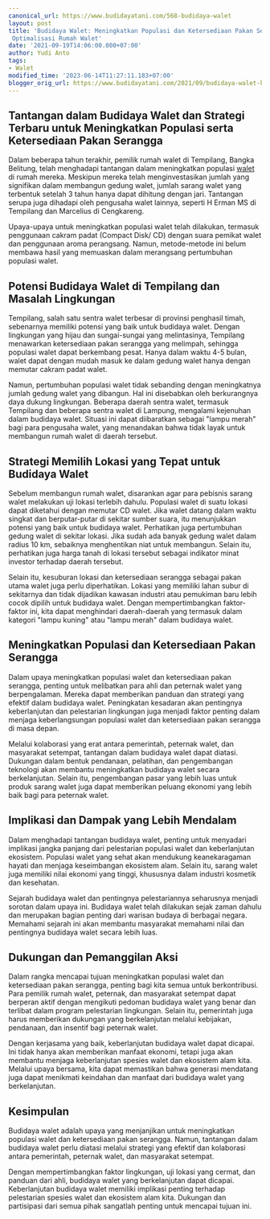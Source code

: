 ```yaml
---
canonical_url: https://www.budidayatani.com/568-budidaya-walet
layout: post
title: 'Budidaya Walet: Meningkatkan Populasi dan Ketersediaan Pakan Serangga melalui
 Optimalisasi Rumah Walet'
date: '2021-09-19T14:06:00.000+07:00'
author: Yudi Anto
tags:
- Walet
modified_time: '2023-06-14T11:27:11.183+07:00'
blogger_orig_url: https://www.budidayatani.com/2021/09/budidaya-walet-ketika-lampu-menyala.html
---
```


## Tantangan dalam Budidaya Walet dan Strategi Terbaru untuk Meningkatkan Populasi serta Ketersediaan Pakan Serangga

Dalam beberapa tahun terakhir, pemilik rumah walet di Tempilang, Bangka Belitung, telah menghadapi tantangan dalam meningkatkan populasi [walet](https://www.budidayatani.com/search/label/Walet) di rumah mereka. Meskipun mereka telah menginvestasikan jumlah yang signifikan dalam membangun gedung walet, jumlah sarang walet yang terbentuk setelah 3 tahun hanya dapat dihitung dengan jari. Tantangan serupa juga dihadapi oleh pengusaha walet lainnya, seperti H Erman MS di Tempilang dan Marcelius di Cengkareng.

Upaya-upaya untuk meningkatkan populasi walet telah dilakukan, termasuk penggunaan cakram padat (Compact Disk/ CD) dengan suara pemikat walet dan penggunaan aroma perangsang. Namun, metode-metode ini belum membawa hasil yang memuaskan dalam merangsang pertumbuhan populasi walet.

## Potensi Budidaya Walet di Tempilang dan Masalah Lingkungan

Tempilang, salah satu sentra walet terbesar di provinsi penghasil timah, sebenarnya memiliki potensi yang baik untuk budidaya walet. Dengan lingkungan yang hijau dan sungai-sungai yang melintasinya, Tempilang menawarkan ketersediaan pakan serangga yang melimpah, sehingga populasi walet dapat berkembang pesat. Hanya dalam waktu 4-5 bulan, walet dapat dengan mudah masuk ke dalam gedung walet hanya dengan memutar cakram padat walet.

Namun, pertumbuhan populasi walet tidak sebanding dengan meningkatnya jumlah gedung walet yang dibangun. Hal ini disebabkan oleh berkurangnya daya dukung lingkungan. Beberapa daerah sentra walet, termasuk Tempilang dan beberapa sentra walet di Lampung, mengalami kejenuhan dalam budidaya walet. Situasi ini dapat diibaratkan sebagai "lampu merah" bagi para pengusaha walet, yang menandakan bahwa tidak layak untuk membangun rumah walet di daerah tersebut.

## Strategi Memilih Lokasi yang Tepat untuk Budidaya Walet

Sebelum membangun rumah walet, disarankan agar para pebisnis sarang walet melakukan uji lokasi terlebih dahulu. Populasi walet di suatu lokasi dapat diketahui dengan memutar CD walet. Jika walet datang dalam waktu singkat dan berputar-putar di sekitar sumber suara, itu menunjukkan potensi yang baik untuk budidaya walet. Perhatikan juga pertumbuhan gedung walet di sekitar lokasi. Jika sudah ada banyak gedung walet dalam radius 10 km, sebaiknya menghentikan niat untuk membangun. Selain itu, perhatikan juga harga tanah di lokasi tersebut sebagai indikator minat investor terhadap daerah tersebut.

Selain itu, kesuburan lokasi dan ketersediaan serangga sebagai pakan utama walet juga perlu diperhatikan. Lokasi yang memiliki lahan subur di sekitarnya dan tidak dijadikan kawasan industri atau pemukiman baru lebih cocok dipilih untuk budidaya walet. Dengan mempertimbangkan faktor-faktor ini, kita dapat menghindari daerah-daerah yang termasuk dalam kategori "lampu kuning" atau "lampu merah" dalam budidaya walet.

## Meningkatkan Populasi dan Ketersediaan Pakan Serangga

Dalam upaya meningkatkan populasi walet dan ketersediaan pakan serangga, penting untuk melibatkan para ahli dan peternak walet yang berpengalaman. Mereka dapat memberikan panduan dan strategi yang efektif dalam budidaya walet. Peningkatan kesadaran akan pentingnya keberlanjutan dan pelestarian lingkungan juga menjadi faktor penting dalam menjaga keberlangsungan populasi walet dan ketersediaan pakan serangga di masa depan.

Melalui kolaborasi yang erat antara pemerintah, peternak walet, dan masyarakat setempat, tantangan dalam budidaya walet dapat diatasi. Dukungan dalam bentuk pendanaan, pelatihan, dan pengembangan teknologi akan membantu meningkatkan budidaya walet secara berkelanjutan. Selain itu, pengembangan pasar yang lebih luas untuk produk sarang walet juga dapat memberikan peluang ekonomi yang lebih baik bagi para peternak walet.

## Implikasi dan Dampak yang Lebih Mendalam

Dalam menghadapi tantangan budidaya walet, penting untuk menyadari implikasi jangka panjang dari pelestarian populasi walet dan keberlanjutan ekosistem. Populasi walet yang sehat akan mendukung keanekaragaman hayati dan menjaga keseimbangan ekosistem alam. Selain itu, sarang walet juga memiliki nilai ekonomi yang tinggi, khususnya dalam industri kosmetik dan kesehatan.

Sejarah budidaya walet dan pentingnya pelestariannya seharusnya menjadi sorotan dalam upaya ini. Budidaya walet telah dilakukan sejak zaman dahulu dan merupakan bagian penting dari warisan budaya di berbagai negara. Memahami sejarah ini akan membantu masyarakat memahami nilai dan pentingnya budidaya walet secara lebih luas.

## Dukungan dan Pemanggilan Aksi

Dalam rangka mencapai tujuan meningkatkan populasi walet dan ketersediaan pakan serangga, penting bagi kita semua untuk berkontribusi. Para pemilik rumah walet, peternak, dan masyarakat setempat dapat berperan aktif dengan mengikuti pedoman budidaya walet yang benar dan terlibat dalam program pelestarian lingkungan. Selain itu, pemerintah juga harus memberikan dukungan yang berkelanjutan melalui kebijakan, pendanaan, dan insentif bagi peternak walet.

Dengan kerjasama yang baik, keberlanjutan budidaya walet dapat dicapai. Ini tidak hanya akan memberikan manfaat ekonomi, tetapi juga akan membantu menjaga keberlanjutan spesies walet dan ekosistem alam kita. Melalui upaya bersama, kita dapat memastikan bahwa generasi mendatang juga dapat menikmati keindahan dan manfaat dari budidaya walet yang berkelanjutan.

## Kesimpulan

Budidaya walet adalah upaya yang menjanjikan untuk meningkatkan populasi walet dan ketersediaan pakan serangga. Namun, tantangan dalam budidaya walet perlu diatasi melalui strategi yang efektif dan kolaborasi antara pemerintah, peternak walet, dan masyarakat setempat.

Dengan mempertimbangkan faktor lingkungan, uji lokasi yang cermat, dan panduan dari ahli, budidaya walet yang berkelanjutan dapat dicapai. Keberlanjutan budidaya walet memiliki implikasi penting terhadap pelestarian spesies walet dan ekosistem alam kita. Dukungan dan partisipasi dari semua pihak sangatlah penting untuk mencapai tujuan ini.

